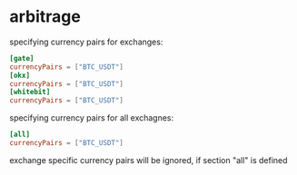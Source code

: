 # arbitrage

specifying currency pairs for exchanges:

```toml
[gate]
currencyPairs = ["BTC_USDT"]
[okx]
currencyPairs = ["BTC_USDT"]
[whitebit]
currencyPairs = ["BTC_USDT"]
```

specifying currency pairs for all exchagnes:

```toml
[all]
currencyPairs = ["BTC_USDT"]
```

exchange specific currency pairs will be ignored, if section "all" is defined
